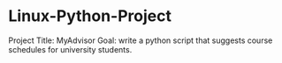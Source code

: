 # Linux-Python-Project
Project Title: MyAdvisor
Goal: write a python script that suggests course schedules for university students.
